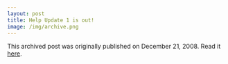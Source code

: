 ```yaml
---
layout: post
title: Help Update 1 is out!
image: /img/archive.png
---
```

This archived post was originally published on December 21, 2008. Read it [here](/alex.ciobanu.org/index0012.html).

